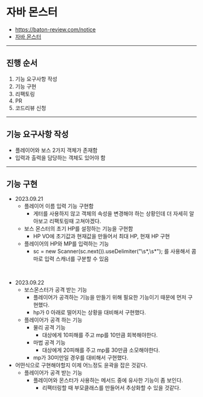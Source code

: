 # 자바 몬스터
- https://baton-review.com/notice
- [자바 몬스터](https://github.com/SeongUk52/java-boss-monster)


---
## 진행 순서
1. 기능 요구사항 작성
2. 기능 구현
3. 리팩토링
4. PR
5. 코드리뷰 신청

---

## 기능 요구사항 작성

- 플레이어와 보스 2가지 객체가 존재함
- 입력과 출력을 담당하는 객체도 있어야 함



---
## 기능 구현
- 2023.09.21
  - 플레이어 이름 입력 기능 구현함
    - 게터를 사용하지 않고 객체의 속성을 변경해야 하는 상황인데 더 자세히 알아보고 리팩토링때 고쳐야겠다.
  - 보스 몬스터의 초기 HP를 설정하는 기능을 구현함
    - HP VO에 초기값과 현재값을 만들어서 최대 HP, 현재 HP 구현
  - 플레이어의 HP와 MP를 입력하는 기능
    - 	sc = new Scanner(sc.next()).useDelimiter("\\s*,\\s*"); 를 사용해서 콤마로 입력 스캐너를 구분할 수 있음


<br>

- 2023.09.22
  - 보스몬스터가 공격 받는 기능
    - 플레이어가 공격하는 기능을 만들기 위해 필요한 기능이기 때문에 먼저 구현했다.
    - hp가 0 아래로 떨어지는 상황을 대비해서 구현했다.
  - 플레이어가 공격 하는 기능
    - 물리 공격 기능
      - 대상에게 10피해를 주고 mp를 10만큼 회복해야한다.
    - 마법 공격 기능
      - 대상에게 20피해를 주고 mp를 30만큼 소모해야한다.
    - mp가 30미만일 경우를 대비해서 구현했다.
- 어떤식으로 구현해야할지 이제 어느정도 윤곽을 잡은 것같다.
  - 플레이어가 공격 받는 기능
    - 플레이어와 몬스터가 사용하는 메서드 중에 유사한 기능이 좀 보인다.
      - 리팩터링할 때 부모클래스를 만들어서 추상화할 수 있을 것같다.
